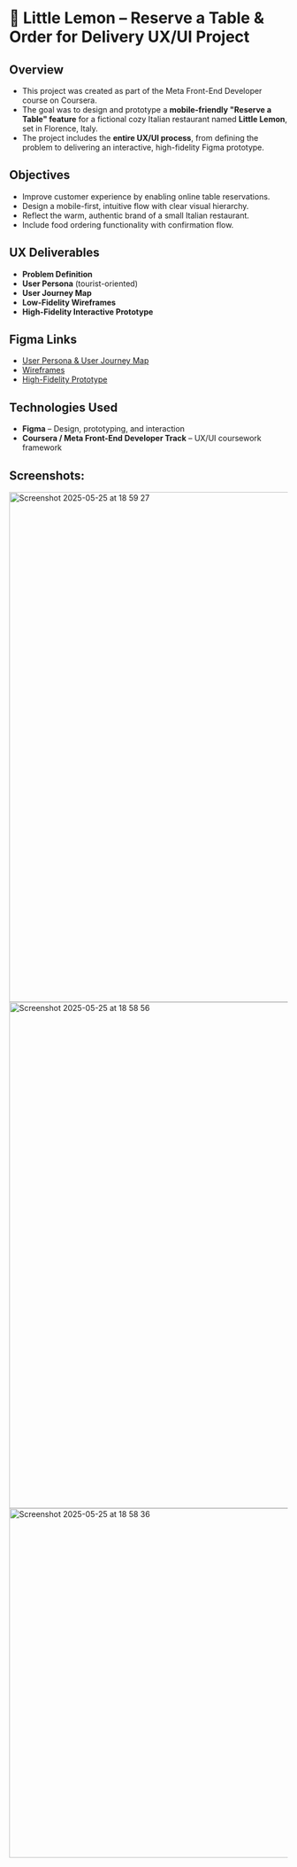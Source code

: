 

# 🍋 Little Lemon – Reserve a Table & Order for Delivery UX/UI Project

## Overview

- This project was created as part of the Meta Front-End Developer course on Coursera.
- The goal was to design and prototype a **mobile-friendly "Reserve a Table" feature** for a fictional cozy Italian restaurant named **Little Lemon**, set in Florence, Italy.
- The project includes the **entire UX/UI process**, from defining the problem to delivering an interactive, high-fidelity Figma prototype.

## Objectives

- Improve customer experience by enabling online table reservations.
- Design a mobile-first, intuitive flow with clear visual hierarchy.
- Reflect the warm, authentic brand of a small Italian restaurant.
- Include food ordering functionality with confirmation flow.

## UX Deliverables

- **Problem Definition**
- **User Persona** (tourist-oriented)
- **User Journey Map**
- **Low-Fidelity Wireframes**
- **High-Fidelity Interactive Prototype**

## Figma Links

- [User Persona & User Journey Map](https://www.figma.com/design/A0gULYHzx53i0sTHk4fU9G/Little-Lemon-Restaurant?node-id=303-82&t=VEAGec80rlYDgVlE-1)
- [Wireframes](https://www.figma.com/design/A0gULYHzx53i0sTHk4fU9G/Little-Lemon-Restaurant?node-id=0-1&t=VEAGec80rlYDgVlE-1)
- [High-Fidelity Prototype](https://www.figma.com/proto/A0gULYHzx53i0sTHk4fU9G/Little-Lemon-Restaurant?node-id=439-95&p=f&t=6HSLs0wQT0dqKhKK-1&scaling=scale-down&content-scaling=fixed&page-id=438%3A94)

## Technologies Used

- **Figma** – Design, prototyping, and interaction
- **Coursera / Meta Front-End Developer Track** – UX/UI coursework framework

## Screenshots:

<img width="921" alt="Screenshot 2025-05-25 at 18 59 27" src="https://github.com/user-attachments/assets/ac0c4b75-570d-49df-843d-b8cdf7a4fdb8" />

<img width="914" alt="Screenshot 2025-05-25 at 18 58 56" src="https://github.com/user-attachments/assets/350e7515-c037-4a63-9820-35e333483d08" />

<img width="631" alt="Screenshot 2025-05-25 at 18 58 36" src="https://github.com/user-attachments/assets/a5e80502-f8a0-423f-a645-a917b18c460b" />



